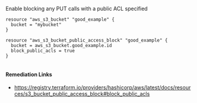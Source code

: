 
Enable blocking any PUT calls with a public ACL specified

```hcl
resource "aws_s3_bucket" "good_example" {
  bucket = "mybucket"
}

resource "aws_s3_bucket_public_access_block" "good_example" {
  bucket = aws_s3_bucket.good_example.id
  block_public_acls = true
}
 
```

#### Remediation Links
 - https://registry.terraform.io/providers/hashicorp/aws/latest/docs/resources/s3_bucket_public_access_block#block_public_acls

